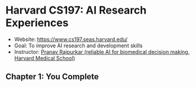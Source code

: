 # Harvard CS197: AI Research Experiences
- Website: https://www.cs197.seas.harvard.edu/
- Goal: To improve AI research and development skills
- Instructor: [Pranav Rajpurkar (reliable AI for biomedical decision making, Harvard Medical School)](https://dbmi.hms.harvard.edu/people/pranav-rajpurkar)
## Chapter 1: You Complete
